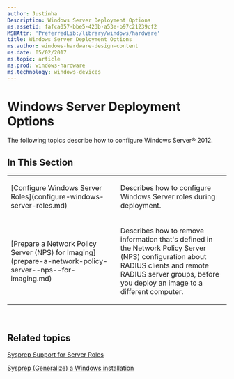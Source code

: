 ```yaml
---
author: Justinha
Description: Windows Server Deployment Options
ms.assetid: fafca057-bbe5-423b-a53e-b97c21239cf2
MSHAttr: 'PreferredLib:/library/windows/hardware'
title: Windows Server Deployment Options
ms.author: windows-hardware-design-content
ms.date: 05/02/2017
ms.topic: article
ms.prod: windows-hardware
ms.technology: windows-devices
---
```


# Windows Server Deployment Options


The following topics describe how to configure Windows Server® 2012.

## <span id="In_This_Section"></span><span id="in_this_section"></span><span id="IN_THIS_SECTION"></span>In This Section


<table>
<colgroup>
<col width="50%" />
<col width="50%" />
</colgroup>
<tbody>
<tr class="odd">
<td align="left"><p>[Configure Windows Server Roles](configure-windows-server-roles.md)</p></td>
<td align="left"><p>Describes how to configure Windows Server roles during deployment.</p></td>
</tr>
<tr class="even">
<td align="left"><p>[Prepare a Network Policy Server (NPS) for Imaging](prepare-a-network-policy-server--nps--for-imaging.md)</p></td>
<td align="left"><p>Describes how to remove information that's defined in the Network Policy Server (NPS) configuration about RADIUS clients and remote RADIUS server groups, before you deploy an image to a different computer.</p></td>
</tr>
</tbody>
</table>

 

## <span id="related_topics"></span>Related topics


[Sysprep Support for Server Roles](sysprep-support-for-server-roles.md)

[Sysprep (Generalize) a Windows installation](sysprep--generalize--a-windows-installation.md)

 

 






